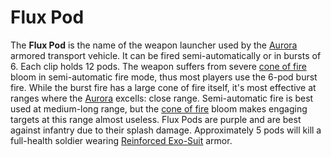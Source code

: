 # Flux Pod

The **Flux Pod** is the name of the weapon launcher used by the
[Aurora](../vehicles/Aurora.md) armored transport vehicle. It can be fired
semi-automatically or in bursts of 6. Each clip holds 12 pods. The weapon
suffers from severe [cone of fire](../terminology/Cone_of_fire.md) bloom in
semi-automatic fire mode, thus most players use the 6-pod burst fire. While the
burst fire has a large cone of fire itself, it's most effective at ranges where
the [Aurora](../vehicles/Aurora.md) excells: close range. Semi-automatic fire is
best used at medium-long range, but the
[cone of fire](../terminology/Cone_of_fire.md) bloom makes engaging targets at
this range almost useless. Flux Pods are purple and are best against infantry
due to their splash damage. Approximately 5 pods will kill a full-health soldier
wearing [Reinforced Exo-Suit](../armor/Reinforced_Exo-Suit.md) armor.
